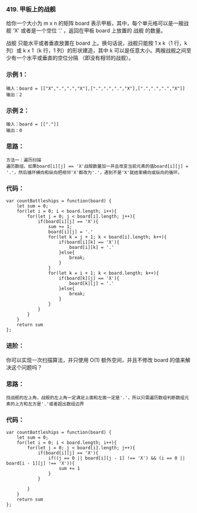 ### 419. 甲板上的战舰
给你一个大小为 m x n 的矩阵 board 表示甲板，其中，每个单元格可以是一艘战舰 'X' 或者是一个空位 '.' ，返回在甲板 board 上放置的 战舰 的数量。

战舰 只能水平或者垂直放置在 board 上。换句话说，战舰只能按 1 x k（1 行，k 列）或 k x 1（k 行，1 列）的形状建造，其中 k 可以是任意大小。两艘战舰之间至少有一个水平或垂直的空位分隔 （即没有相邻的战舰）。

### 示例 1：
    输入：board = [["X",".",".","X"],[".",".",".","X"],[".",".",".","X"]]
    输出：2

### 示例 2：
    输入：board = [["."]]
    输出：0

### 思路：
    方法一：遍历扫描
    遍历数组，如果board[i][j] == 'X'战舰数量加一并且改变当前元素的值board[i][j] = '.'，然后循环横向和纵向把相邻'X'都改为'.'，遇到不是'X'就结束横向或纵向的循环。

### 代码：
    var countBattleships = function(board) {
        let sum = 0;
        for(let i = 0; i < board.length; i++){
            for(let j = 0; j < board[i].length; j++){
                if(board[i][j] == 'X'){
                    sum += 1;
                    board[i][j] = '.'
                    for(let k = j + 1; k < board[i].length; k++){
                        if(board[i][k] == 'X'){
                            board[i][k] = '.'
                        }else{
                            break;
                        }
                    }
                    for(let k = i + 1; k < board.length; k++){
                        if(board[k][j] == 'X'){
                            board[k][j] = '.'
                        }else{
                            break;
                        }
                    }
                }
            }
        }
        return sum
    };

### 进阶：
你可以实现一次扫描算法，并只使用 O(1) 额外空间，并且不修改 board 的值来解决这个问题吗？

### 思路：
    找战舰的左上角，战舰的左上角一定满足上面和左面一定是'.'，所以只需遍历数组判断数组元素的上方和左方是'.'或者超出数组边界
### 代码：
    var countBattleships = function(board) {
        let sum = 0;
        for(let i = 0; i < board.length; i++){
            for(let j = 0; j < board[i].length; j++){
                if(board[i][j] == 'X'){
                    if((j == 0 || board[i][j - 1] !== 'X') && (i == 0 || board[i - 1][j] !== 'X')){
                        sum += 1
                    }
                }
                
            }
        }
        return sum
    };
